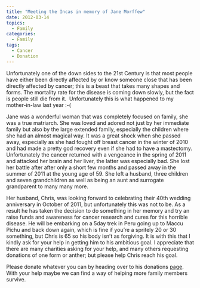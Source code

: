 ```yaml
---
title: "Meeting the Incas in memory of Jane Morffew"
date: 2012-03-14
topics:
  - Family
categories:
  - Family
tags:
  - Cancer
  - Donation
---
```

Unfortunately one of the down sides to the 21st Century is that most people have either been directly affected by or know someone close that has been directly affected by cancer; this is a beast that takes many shapes and forms. The mortality rate for the disease is coming down slowly, but the fact is people still die from it.  Unfortunately this is what happened to my mother-in-law last year :-(

Jane was a wonderful woman that was completely focused on family, she was a true matriarch. She was loved and adored not just by her immediate family but also by the large extended family, especially the children where she had an almost magical way. It was a great shock when she passed away, especially as she had fought off breast cancer in the winter of 2010 and had made a pretty god recovery even if she had to have a mastectomy. Unfortunately the cancer returned with a vengeance in the spring of 2011 and attacked her brain and her liver, the latter was especially bad. She lost her battle after after only a short few months and passed away in the summer of 2011 at the young age of 59. She left a husband, three children and seven grandchildren as well as being an aunt and surrogate grandparent to many many more.

Her husband, Chris, was looking forward to celebrating their 40th wedding anniversary in October of 2011, but unfortunately this was not to be. As a result he has taken the decision to do something in her memory and try an raise funds and awareness for cancer research and cures for this horrible disease. He will be embarking on a 5day trek in Peru going up to Maccu Pichu and back down again, which is fine if you’re a spritely 20 or 30 something, but Chris is 65 so his body isn’t as forgiving. It is with this that I kindly ask for your help in getting him to his ambitious goal. I appreciate that there are many charities asking for your help, and many others requesting donations of one form or anther; but please help Chris reach his goal.

Please donate whatever you can by heading over to his donations [page][2]. With your help maybe we can find a way of helping more family members survive.

 [2]: http://www.justgiving.com/Chris-Morffew "Please donate to Chris' effort"
